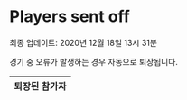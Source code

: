 # Players sent off
최종 업데이트: 2020년 12월 18일 13시 31분


경기 중 오류가 발생하는 경우 자동으로 퇴장됩니다.


| 퇴장된 참가자 |
|:---:|